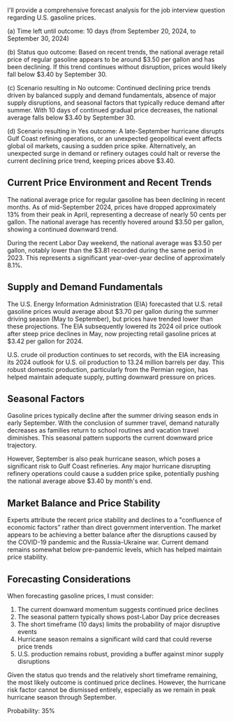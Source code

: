 I'll provide a comprehensive forecast analysis for the job interview question regarding U.S. gasoline prices.

(a) Time left until outcome: 10 days (from September 20, 2024, to September 30, 2024)

(b) Status quo outcome: Based on recent trends, the national average retail price of regular gasoline appears to be around $3.50 per gallon and has been declining. If this trend continues without disruption, prices would likely fall below $3.40 by September 30.

(c) Scenario resulting in No outcome: Continued declining price trends driven by balanced supply and demand fundamentals, absence of major supply disruptions, and seasonal factors that typically reduce demand after summer. With 10 days of continued gradual price decreases, the national average falls below $3.40 by September 30.

(d) Scenario resulting in Yes outcome: A late-September hurricane disrupts Gulf Coast refining operations, or an unexpected geopolitical event affects global oil markets, causing a sudden price spike. Alternatively, an unexpected surge in demand or refinery outages could halt or reverse the current declining price trend, keeping prices above $3.40.

## Current Price Environment and Recent Trends

The national average price for regular gasoline has been declining in recent months. As of mid-September 2024, prices have dropped approximately 13% from their peak in April, representing a decrease of nearly 50 cents per gallon. The national average has recently hovered around $3.50 per gallon, showing a continued downward trend.

During the recent Labor Day weekend, the national average was $3.50 per gallon, notably lower than the $3.81 recorded during the same period in 2023. This represents a significant year-over-year decline of approximately 8.1%.

## Supply and Demand Fundamentals

The U.S. Energy Information Administration (EIA) forecasted that U.S. retail gasoline prices would average about $3.70 per gallon during the summer driving season (May to September), but prices have trended lower than these projections. The EIA subsequently lowered its 2024 oil price outlook after steep price declines in May, now projecting retail gasoline prices at $3.42 per gallon for 2024.

U.S. crude oil production continues to set records, with the EIA increasing its 2024 outlook for U.S. oil production to 13.24 million barrels per day. This robust domestic production, particularly from the Permian region, has helped maintain adequate supply, putting downward pressure on prices.

## Seasonal Factors

Gasoline prices typically decline after the summer driving season ends in early September. With the conclusion of summer travel, demand naturally decreases as families return to school routines and vacation travel diminishes. This seasonal pattern supports the current downward price trajectory.

However, September is also peak hurricane season, which poses a significant risk to Gulf Coast refineries. Any major hurricane disrupting refinery operations could cause a sudden price spike, potentially pushing the national average above $3.40 by month's end.

## Market Balance and Price Stability

Experts attribute the recent price stability and declines to a "confluence of economic factors" rather than direct government intervention. The market appears to be achieving a better balance after the disruptions caused by the COVID-19 pandemic and the Russia-Ukraine war. Current demand remains somewhat below pre-pandemic levels, which has helped maintain price stability.

## Forecasting Considerations

When forecasting gasoline prices, I must consider:

1. The current downward momentum suggests continued price declines
2. The seasonal pattern typically shows post-Labor Day price decreases
3. The short timeframe (10 days) limits the probability of major disruptive events
4. Hurricane season remains a significant wild card that could reverse price trends
5. U.S. production remains robust, providing a buffer against minor supply disruptions

Given the status quo trends and the relatively short timeframe remaining, the most likely outcome is continued price declines. However, the hurricane risk factor cannot be dismissed entirely, especially as we remain in peak hurricane season through September.

Probability: 35%